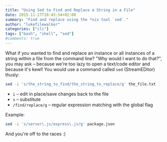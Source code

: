 ```yaml
---
title: "Using Sed to Find and Replace a String in a File"
date: 2015-11-27T18:43:54+02:00
summary: "Find and replace using the *nix tool `sed`."
author: "lukefilewalker"
categories: ["cli"]
tags: ["bash", "shell", "sed"]
#comments: true
---
```


What if you wanted to find and replace an instance or all instances of a string within a file from the command line? "Why would I want to do that?", you may ask – because we're too lazy to open a text/code editor and because it's kewl! You would use a command called `sed` (StreamEDitor) thusly:

```bash 
sed -i 's/the_string_to_find/the_string_to_replace/g' the_file.txt
```

- `i`                                – edit in place/save changes back to the file
- `s`                                – substitute
- `/find/replace/g`    – regular expression matching with the global flag

Example:
```bash 
sed -i 's/server\.js/express\.js/g' package.json
```

And you're off to the races :)
